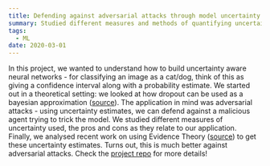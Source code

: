 ```yaml
---
title: Defending against adversarial attacks through model uncertainty 
summary: Studied different measures and methods of quantifying uncertainty in deep neural nets. I got learn about reasoning with uncertainty and relate that to adversarial attacks!
tags:
  - ML
date: 2020-03-01
---
```


In this project, we wanted to understand how to build uncertainty aware neural networks - for classifying an image as a cat/dog, think of this as giving a confidence interval along with a probability estimate. 
We started out in a theoretical setting: we looked at how dropout can be used as a bayesian approximation ([source](http://proceedings.mlr.press/v48/gal16.pdf)). 
The application in mind was adversarial attacks - using uncertainty estimates, we can defend against a malicious agent trying to trick the model. 
We studied different measures of uncertainty used, the pros and cons as they relate to our application. Finally, we
analysed recent work on using Evidence Theory ([source](https://papers.nips.cc/paper/7580-evidential-deep-learning-to-quantify-classification-uncertainty.pdf))
 to get these uncertainty estimates. Turns out, this is much better against adversarial attacks. Check the [project repo](https://github.com/SumanthRH/EE5111_Estimation_Theory/tree/master/project) for more details!
